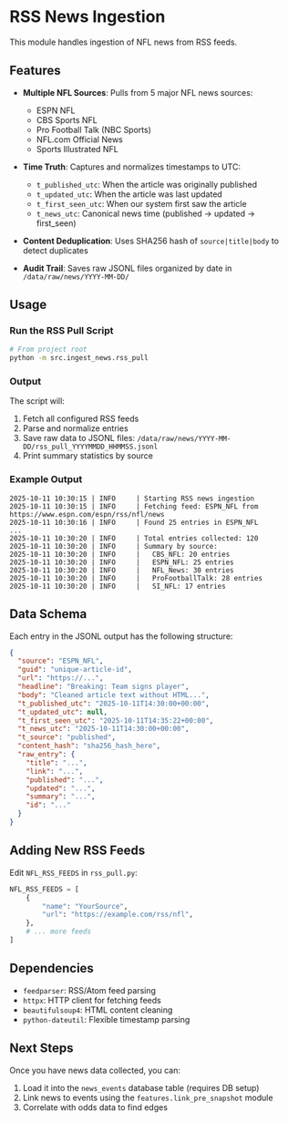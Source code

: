 # RSS News Ingestion

This module handles ingestion of NFL news from RSS feeds.

## Features

- **Multiple NFL Sources**: Pulls from 5 major NFL news sources:
  - ESPN NFL
  - CBS Sports NFL
  - Pro Football Talk (NBC Sports)
  - NFL.com Official News
  - Sports Illustrated NFL

- **Time Truth**: Captures and normalizes timestamps to UTC:
  - `t_published_utc`: When the article was originally published
  - `t_updated_utc`: When the article was last updated
  - `t_first_seen_utc`: When our system first saw the article
  - `t_news_utc`: Canonical news time (published → updated → first_seen)

- **Content Deduplication**: Uses SHA256 hash of `source|title|body` to detect duplicates

- **Audit Trail**: Saves raw JSONL files organized by date in `/data/raw/news/YYYY-MM-DD/`

## Usage

### Run the RSS Pull Script

```bash
# From project root
python -m src.ingest_news.rss_pull
```

### Output

The script will:
1. Fetch all configured RSS feeds
2. Parse and normalize entries
3. Save raw data to JSONL files: `/data/raw/news/YYYY-MM-DD/rss_pull_YYYYMMDD_HHMMSS.jsonl`
4. Print summary statistics by source

### Example Output

```
2025-10-11 10:30:15 | INFO     | Starting RSS news ingestion
2025-10-11 10:30:15 | INFO     | Fetching feed: ESPN_NFL from https://www.espn.com/espn/rss/nfl/news
2025-10-11 10:30:16 | INFO     | Found 25 entries in ESPN_NFL
...
2025-10-11 10:30:20 | INFO     | Total entries collected: 120
2025-10-11 10:30:20 | INFO     | Summary by source:
2025-10-11 10:30:20 | INFO     |   CBS_NFL: 20 entries
2025-10-11 10:30:20 | INFO     |   ESPN_NFL: 25 entries
2025-10-11 10:30:20 | INFO     |   NFL_News: 30 entries
2025-10-11 10:30:20 | INFO     |   ProFootballTalk: 28 entries
2025-10-11 10:30:20 | INFO     |   SI_NFL: 17 entries
```

## Data Schema

Each entry in the JSONL output has the following structure:

```json
{
  "source": "ESPN_NFL",
  "guid": "unique-article-id",
  "url": "https://...",
  "headline": "Breaking: Team signs player",
  "body": "Cleaned article text without HTML...",
  "t_published_utc": "2025-10-11T14:30:00+00:00",
  "t_updated_utc": null,
  "t_first_seen_utc": "2025-10-11T14:35:22+00:00",
  "t_news_utc": "2025-10-11T14:30:00+00:00",
  "t_source": "published",
  "content_hash": "sha256_hash_here",
  "raw_entry": {
    "title": "...",
    "link": "...",
    "published": "...",
    "updated": "...",
    "summary": "...",
    "id": "..."
  }
}
```

## Adding New RSS Feeds

Edit `NFL_RSS_FEEDS` in `rss_pull.py`:

```python
NFL_RSS_FEEDS = [
    {
        "name": "YourSource",
        "url": "https://example.com/rss/nfl",
    },
    # ... more feeds
]
```

## Dependencies

- `feedparser`: RSS/Atom feed parsing
- `httpx`: HTTP client for fetching feeds
- `beautifulsoup4`: HTML content cleaning
- `python-dateutil`: Flexible timestamp parsing

## Next Steps

Once you have news data collected, you can:
1. Load it into the `news_events` database table (requires DB setup)
2. Link news to events using the `features.link_pre_snapshot` module
3. Correlate with odds data to find edges


